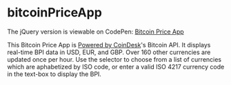 # bitcoinPriceApp

The jQuery version is viewable on CodePen: [Bitcoin Price App](https://codepen.io/FreeFly/full/gjogom/)

This Bitcoin Price App is [Powered by CoinDesk](https://www.coindesk.com/price/)'s Bitcoin API. It displays real-time BPI data in USD, EUR, and GBP. Over 160 other currencies are updated once per hour. Use the selector to choose from a list of currencies which are aphabetized by ISO code, or enter a valid ISO 4217 currency code in the text-box to display the BPI.
